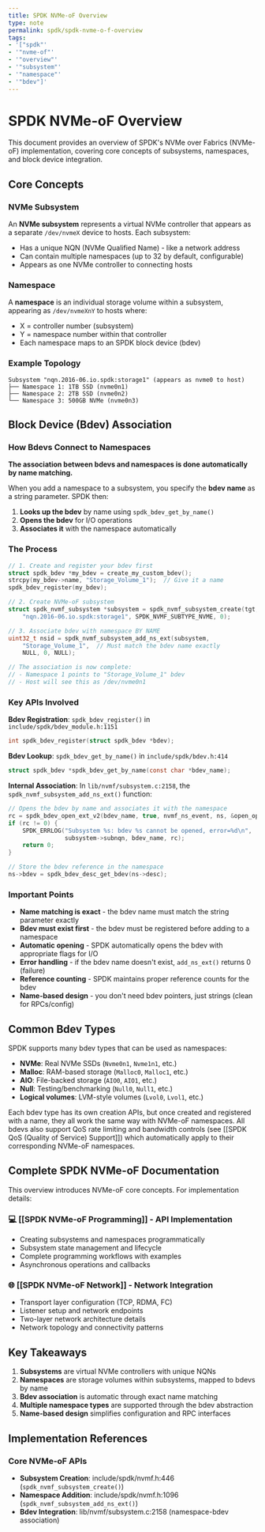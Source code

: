 ```yaml
---
title: SPDK NVMe-oF Overview
type: note
permalink: spdk/spdk-nvme-o-f-overview
tags:
- '["spdk"'
- '"nvme-of"'
- '"overview"'
- '"subsystem"'
- '"namespace"'
- '"bdev"]'
---
```


# SPDK NVMe-oF Overview

This document provides an overview of SPDK's NVMe over Fabrics (NVMe-oF) implementation, covering core concepts of subsystems, namespaces, and block device integration.

## Core Concepts

### NVMe Subsystem

An **NVMe subsystem** represents a virtual NVMe controller that appears as a separate `/dev/nvmeX` device to hosts. Each subsystem:

- Has a unique NQN (NVMe Qualified Name) - like a network address
- Can contain multiple namespaces (up to 32 by default, configurable)
- Appears as one NVMe controller to connecting hosts

### Namespace

A **namespace** is an individual storage volume within a subsystem, appearing as `/dev/nvmeXnY` to hosts where:

- X = controller number (subsystem)  
- Y = namespace number within that controller
- Each namespace maps to an SPDK block device (bdev)

### Example Topology

```
Subsystem "nqn.2016-06.io.spdk:storage1" (appears as nvme0 to host)
├── Namespace 1: 1TB SSD (nvme0n1)
├── Namespace 2: 2TB SSD (nvme0n2)
└── Namespace 3: 500GB NVMe (nvme0n3)
```

## Block Device (Bdev) Association

### How Bdevs Connect to Namespaces

**The association between bdevs and namespaces is done automatically by name matching.**

When you add a namespace to a subsystem, you specify the **bdev name** as a string parameter. SPDK then:

1. **Looks up the bdev** by name using `spdk_bdev_get_by_name()`
2. **Opens the bdev** for I/O operations  
3. **Associates it** with the namespace automatically

### The Process

```c
// 1. Create and register your bdev first
struct spdk_bdev *my_bdev = create_my_custom_bdev();
strcpy(my_bdev->name, "Storage_Volume_1");  // Give it a name
spdk_bdev_register(my_bdev);

// 2. Create NVMe-oF subsystem
struct spdk_nvmf_subsystem *subsystem = spdk_nvmf_subsystem_create(tgt,
    "nqn.2016-06.io.spdk:storage1", SPDK_NVMF_SUBTYPE_NVME, 0);

// 3. Associate bdev with namespace BY NAME
uint32_t nsid = spdk_nvmf_subsystem_add_ns_ext(subsystem,
    "Storage_Volume_1",  // Must match the bdev name exactly
    NULL, 0, NULL);

// The association is now complete:
// - Namespace 1 points to "Storage_Volume_1" bdev
// - Host will see this as /dev/nvme0n1
```

### Key APIs Involved

**Bdev Registration**: `spdk_bdev_register()` in `include/spdk/bdev_module.h:1151`
```c
int spdk_bdev_register(struct spdk_bdev *bdev);
```

**Bdev Lookup**: `spdk_bdev_get_by_name()` in `include/spdk/bdev.h:414`
```c
struct spdk_bdev *spdk_bdev_get_by_name(const char *bdev_name);
```

**Internal Association**: In `lib/nvmf/subsystem.c:2158`, the `spdk_nvmf_subsystem_add_ns_ext()` function:
```c
// Opens the bdev by name and associates it with the namespace
rc = spdk_bdev_open_ext_v2(bdev_name, true, nvmf_ns_event, ns, &open_opts, &ns->desc);
if (rc != 0) {
    SPDK_ERRLOG("Subsystem %s: bdev %s cannot be opened, error=%d\n",
                subsystem->subnqn, bdev_name, rc);
    return 0;
}

// Store the bdev reference in the namespace
ns->bdev = spdk_bdev_desc_get_bdev(ns->desc);
```

### Important Points

- **Name matching is exact** - the bdev name must match the string parameter exactly
- **Bdev must exist first** - the bdev must be registered before adding to a namespace
- **Automatic opening** - SPDK automatically opens the bdev with appropriate flags for I/O
- **Error handling** - if the bdev name doesn't exist, `add_ns_ext()` returns 0 (failure)
- **Reference counting** - SPDK maintains proper reference counts for the bdev
- **Name-based design** - you don't need bdev pointers, just strings (clean for RPCs/config)

## Common Bdev Types

SPDK supports many bdev types that can be used as namespaces:

- **NVMe**: Real NVMe SSDs (`Nvme0n1`, `Nvme1n1`, etc.)
- **Malloc**: RAM-based storage (`Malloc0`, `Malloc1`, etc.)
- **AIO**: File-backed storage (`AIO0`, `AIO1`, etc.)
- **Null**: Testing/benchmarking (`Null0`, `Null1`, etc.)
- **Logical volumes**: LVM-style volumes (`Lvol0`, `Lvol1`, etc.)

Each bdev type has its own creation APIs, but once created and registered with a name, they all work the same way with NVMe-oF namespaces. All bdevs also support QoS rate limiting and bandwidth controls (see [[SPDK QoS (Quality of Service) Support]]) which automatically apply to their corresponding NVMe-oF namespaces.

## Complete SPDK NVMe-oF Documentation

This overview introduces NVMe-oF core concepts. For implementation details:

### 💻 **[[SPDK NVMe-oF Programming]]** - API Implementation
- Creating subsystems and namespaces programmatically
- Subsystem state management and lifecycle
- Complete programming workflows with examples
- Asynchronous operations and callbacks

### 🌐 **[[SPDK NVMe-oF Network]]** - Network Integration
- Transport layer configuration (TCP, RDMA, FC)
- Listener setup and network endpoints
- Two-layer network architecture details
- Network topology and connectivity patterns

## Key Takeaways

1. **Subsystems** are virtual NVMe controllers with unique NQNs
2. **Namespaces** are storage volumes within subsystems, mapped to bdevs by name
3. **Bdev association** is automatic through exact name matching
4. **Multiple namespace types** are supported through the bdev abstraction
5. **Name-based design** simplifies configuration and RPC interfaces

## Implementation References

### Core NVMe-oF APIs
- **Subsystem Creation**: include/spdk/nvmf.h:446 (`spdk_nvmf_subsystem_create()`)
- **Namespace Addition**: include/spdk/nvmf.h:1096 (`spdk_nvmf_subsystem_add_ns_ext()`)
- **Bdev Integration**: lib/nvmf/subsystem.c:2158 (namespace-bdev association)